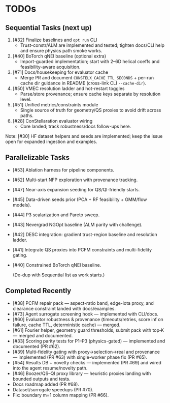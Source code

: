 # TODOs

## Sequential Tasks (next up)
1. [#32] Finalize baselines and `opt run` CLI
   - Trust-constr/ALM are implemented and tested; tighten docs/CLI help and ensure physics path smoke works.
2. [#40] BoTorch qNEI baseline (optional extra)
   - Import-guarded implementation; start with 2–6D helical coeffs and feasibility-aware acquisition.
3. [#71] Docs/housekeeping for evaluator cache
   - Merge PR and document `CONSTELX_CACHE_TTL_SECONDS` + per-run cache dir guidance in README (cross-link CLI `--cache-dir`).
4. [#50] VMEC resolution ladder and hot-restart toggles
   - Parse/store provenance; ensure cache keys separate by resolution level.
5. [#51] Unified metrics/constraints module
   - Single source of truth for geometry/QS proxies to avoid drift across paths.
6. [#28] ConStellaration evaluator wiring
   - Core landed; track robustness/docs follow-ups here.

Note: [#30] HF dataset helpers and seeds are implemented; keep the issue open for expanded ingestion and examples.

## Parallelizable Tasks
- [#53] Ablation harness for pipeline components.
- [#52] Multi-start NFP exploration with provenance tracking.
- [#47] Near-axis expansion seeding for QS/QI-friendly starts.
- [#45] Data-driven seeds prior (PCA + RF feasibility + GMM/flow models).
- [#44] P3 scalarization and Pareto sweep.
- [#43] Nevergrad NGOpt baseline (ALM parity with challenge).
- [#42] DESC integration: gradient trust-region baseline and resolution ladder.
- [#41] Integrate QS proxies into PCFM constraints and multi-fidelity gating.
- [#40] Constrained BoTorch qNEI baseline.

  (De-dup with Sequential list as work starts.)

## Completed Recently
- [#38] PCFM repair pack — aspect-ratio band, edge-iota proxy, and clearance constraint landed with docs/examples.
- [#73] Agent surrogate screening hook — implemented with CLI/docs.
- [#60] Evaluator robustness & provenance (timeouts/retries, score inf on failure, cache TTL, deterministic cache) — merged.
- [#61] Fourier helper, geometry guard thresholds, submit pack with top‑K — merged and documented.
- [#33] Scoring parity tests for P1–P3 (physics-gated) — implemented and documented (PR #62).
- [#39] Multi-fidelity gating with proxy→selection→real and provenance — implemented (PR #63) with single-worker phase fix (PR #65).
- [#54] Results DB + novelty checks — implemented (PR #69) and wired into the agent resume/novelty path.
- [#46] Boozer/QS–QI proxy library — heuristic proxies landing with bounded outputs and tests.
- Docs roadmap added (PR #68).
- Dataset/surrogate speedups (PR #70).
- Fix: boundary m=1 column mapping (PR #66).
